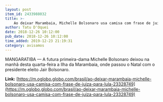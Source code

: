 ```yaml
---
layout: post
item_id: 2433988032
title: >-
    Ao deixar Marambaia, Michelle Bolsonaro usa camisa com frase de juíza para Lula
author: Tatu D'Oquei
date: 2018-12-26 10:12:00
pub_date: 2018-12-26 10:12:00
time_added: 2019-12-23 21:19:31
category: avisamos
---
```


MANGARATIBA — A futura primeira-dama Michelle Bolsonaro deixou na manhã desta quarta-feira a Ilha da Marambaia, onde passou o Natal com o presidente eleito Jair Bolsonaro.

**Link:** [https://m.oglobo.globo.com/brasil/ao-deixar-marambaia-michelle-bolsonaro-usa-camisa-com-frase-de-juiza-para-lula-23328749](https://m.oglobo.globo.com/brasil/ao-deixar-marambaia-michelle-bolsonaro-usa-camisa-com-frase-de-juiza-para-lula-23328749)

